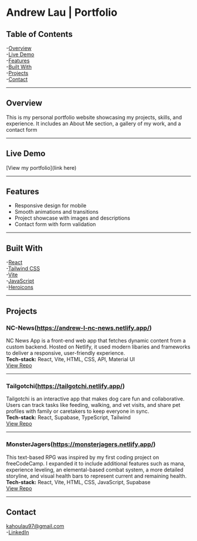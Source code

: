 # Andrew Lau | Portfolio

## Table of Contents

-[Overview](#overview)  
-[Live Demo](#live-demo)  
-[Features](#features)  
-[Built With](#built-with)  
-[Projects](#projects)  
-[Contact](#contact)  

---

## Overview
This is my personal portfolio website showcasing my projects, skills, and experience. It includes an About Me section, a gallery of my work, and a contact form

---

## Live Demo
[View my portfolio](link here)

---

## Features
- Responsive design for mobile  
- Smooth animations and transitions  
- Project showcase with images and descriptions  
- Contact form with form validation  

---

## Built With
-[React](https://reactjs.org/)  
-[Tailwind CSS](https://tailwindcss.com/)  
-[Vite](https://vitejs.dev/)  
-[JavaScript](https://developer.mozilla.org/en-US/docs/Web/JavaScript)  
-[Heroicons](https://heroicons.com/)  

---

## Projects

### NC-News(https://andrew-l-nc-news.netlify.app/)
NC News App is a front-end web app that fetches dynamic content from a custom backend. Hosted on Netlify, it used modern libaries and frameworks to deliver a responsive, user-friendly experience.  
**Tech-stack:** React, Vite, HTML, CSS, API, Material UI  
[View Repo](https://github.com/AndrewLau97/nc-news)


---

### Tailgotchi(https://tailgotchi.netlify.app/)
Tailgotchi is an interactive app that makes dog care fun and collaborative. Users can track tasks like feeding, walking, and vet visits, and share pet profiles with family or caretakers to keep everyone in sync.  
**Tech-stack:** React, Supabase, TypeScript, Tailwind  
[View Repo](https://github.com/AndrewLau97/TailGotchi)

---

### MonsterJagers(https://monsterjagers.netlify.app/)
This text-based RPG was inspired by my first coding project on freeCodeCamp. I expanded it to include additional features such as mana, experience leveling, an elemental-based combat system, a more detailed storyline, and visual health bars to represent current and remaining health.  
**Tech-stack:** React, Vite, HTML, CSS, JavaScript, Supabase  
[View Repo](https://github.com/AndrewLau97/MonsterJagers)

---

## Contact
kahoulau97@gmail.com  
-[LinkedIn](https://www.linkedin.com/in/ka-hou-lau-andrew-lau/)